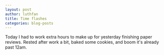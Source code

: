 ```yaml
---
layout: post
author: luthfan
title: Time flashes
categories: blog-posts
---
```


Today I had to work extra hours to make up for yesterday finishing paper reviews. Rested after work a bit, baked some cookies, and boom it's already past 12am.